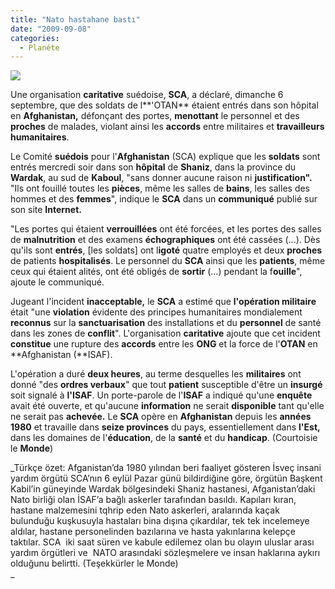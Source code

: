 ```yaml
---
title: "Nato hastahane bastı"
date: "2009-09-08"
categories: 
  - Planéte
---
```


![](/uploads/image/61657.jpg)

Une organisation **caritative** suédoise, **SCA**, a déclaré, dimanche 6 septembre, que des soldats de l**'OTAN** étaient entrés dans son hôpital en **Afghanistan,** défonçant des portes, **menottant** le personnel et des **proches** de malades, violant ainsi les **accords** entre militaires et **travailleurs humanitaires**.

Le Comité **suédois** pour l'**Afghanistan** (SCA) explique que les **soldats** sont entrés mercredi soir dans son **hôpital** de **Shaniz**, dans la province du **Wardak**, au sud de **Kaboul**, "sans donner aucune raison ni **justification".** "Ils ont fouillé toutes les **pièces**, même les salles de **bains**, les salles des hommes et des **femmes**", indique le **SCA** dans un **communiqué** publié sur son site **Internet.**

"Les portes qui étaient **verrouillées** ont été forcées, et les portes des salles de **malnutrition** et des examens **échographiques** ont été cassées (...). Dès qu'ils sont **entrés**, \[les soldats\] ont l**igoté** quatre employés et deux **proches** de patients **hospitalisés**. Le personnel du **SCA** ainsi que les **patients**, même ceux qui étaient alités, ont été obligés de **sortir** (...) pendant la f**ouille**", ajoute le communiqué.

Jugeant l'incident **inacceptable,** le **SCA** a estimé que **l'opération militaire** était "une **violation** évidente des principes humanitaires mondialement **reconnus** sur la **sanctuarisation** des installations et du **personnel** de santé dans les zones de **conflit**". L'organisation **caritative** ajoute que cet incident **constitue** une rupture des **accords** entre les **ONG** et la force de l'**OTAN** en **Afghanistan (**ISAF).

L'opération a duré **deux heures**, au terme desquelles les **militaires** ont donné "des **ordres verbaux**" que tout **patient** susceptible d'être un **insurgé** soit signalé à **l'ISAF**. Un porte-parole de l'**ISAF** a indiqué qu'une **enquête** avait été ouverte, et qu'aucune **information** ne serait **disponible** tant qu'elle ne serait pas **achevée.** Le **SCA** opère en **Afghanistan** depuis les **années 1980** et travaille dans **seize provinces** du pays, essentiellement dans **l'Est,** dans les domaines de l'**éducation**, de la **santé** et du **handicap**. (Courtoisie le **Monde**)

_Türkçe özet: Afganistan’da 1980 yılından beri faaliyet gösteren İsveç insani yardım örgütü SCA’nın 6 eylül Pazar günü bildirdiğine göre, örgütün Başkent Kabil’in güneyinde Wardak bölgesindeki Shaniz hastanesi, Afganistan’daki Nato birliği olan İSAF’a bağlı askerler tarafından basıldı. Kapıları kıran, hastane malzemesini tqhrip eden Nato askerleri, aralarında kaçak bulunduğu kuşkusuyla hastaları bina dışına çıkardılar, tek tek incelemeye aldılar, hastane personelinden bazılarına ve hasta yakınlarına kelepçe taktılar. SCA  iki saat süren ve kabule edilemez olan bu olayın uluslar arası yardım örgütleri ve  NATO arasındaki sözleşmelere ve insan haklarına aykırı olduğunu belirtti. (Teşekkürler le Monde)  
_
